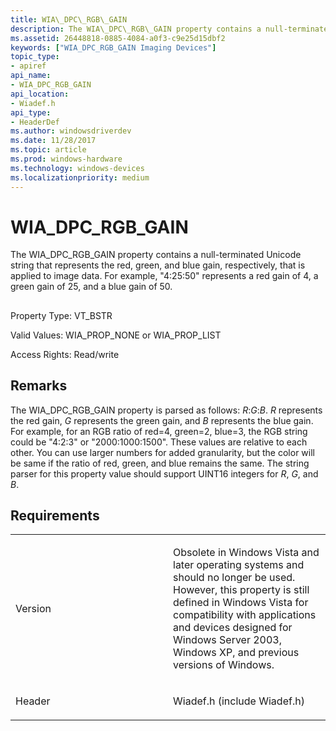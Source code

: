 ```yaml
---
title: WIA\_DPC\_RGB\_GAIN
description: The WIA\_DPC\_RGB\_GAIN property contains a null-terminated Unicode string that represents the red, green, and blue gain, respectively, that is applied to image data.
ms.assetid: 26448818-0885-4084-a0f3-c9e25d15dbf2
keywords: ["WIA_DPC_RGB_GAIN Imaging Devices"]
topic_type:
- apiref
api_name:
- WIA_DPC_RGB_GAIN
api_location:
- Wiadef.h
api_type:
- HeaderDef
ms.author: windowsdriverdev
ms.date: 11/28/2017
ms.topic: article
ms.prod: windows-hardware
ms.technology: windows-devices
ms.localizationpriority: medium
---
```


# WIA\_DPC\_RGB\_GAIN


The WIA\_DPC\_RGB\_GAIN property contains a null-terminated Unicode string that represents the red, green, and blue gain, respectively, that is applied to image data. For example, "4:25:50" represents a red gain of 4, a green gain of 25, and a blue gain of 50.

## <span id="ddk_wia_dpc_rgb_gain_si"></span><span id="DDK_WIA_DPC_RGB_GAIN_SI"></span>


Property Type: VT\_BSTR

Valid Values: WIA\_PROP\_NONE or WIA\_PROP\_LIST

Access Rights: Read/write

Remarks
-------

The WIA\_DPC\_RGB\_GAIN property is parsed as follows: *R*:*G*:*B*. *R* represents the red gain, *G* represents the green gain, and *B* represents the blue gain. For example, for an RGB ratio of red=4, green=2, blue=3, the RGB string could be "4:2:3" or "2000:1000:1500". These values are relative to each other. You can use larger numbers for added granularity, but the color will be same if the ratio of red, green, and blue remains the same. The string parser for this property value should support UINT16 integers for *R*, *G*, and *B*.

Requirements
------------

<table>
<colgroup>
<col width="50%" />
<col width="50%" />
</colgroup>
<tbody>
<tr class="odd">
<td><p>Version</p></td>
<td><p>Obsolete in Windows Vista and later operating systems and should no longer be used. However, this property is still defined in Windows Vista for compatibility with applications and devices designed for Windows Server 2003, Windows XP, and previous versions of Windows.</p></td>
</tr>
<tr class="even">
<td><p>Header</p></td>
<td>Wiadef.h (include Wiadef.h)</td>
</tr>
</tbody>
</table>

 

 





